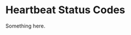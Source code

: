 [title]: # (Heartbeat Status Codes)
[tags]: # (XXX)
[priority]: # (4004)
# Heartbeat Status Codes
Something here.
